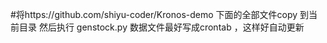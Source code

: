 #将https://github.com/shiyu-coder/Kronos-demo 下面的全部文件copy 到当前目录
然后执行 genstock.py
数据文件最好写成crontab ，这样好自动更新
